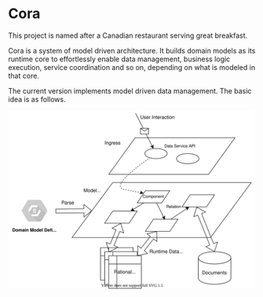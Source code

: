 # Cora

This project is named after a Canadian restaurant serving great breakfast.

Cora is a system of model driven architecture. It builds domain models as its runtime core to effortlessly enable data management, business logic execution, service coordination and so on, depending on what is modeled in that core.

The current version implements model driven data management. The basic idea is as follows.

![](docs/cora.svg)
